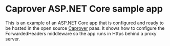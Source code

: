 # Caprover ASP.NET Core sample app
This is an example of an ASP.NET Core app that is configured and ready to be hosted in the open source <a href="https://caprover.com/">Caprover</a> paas. It shows how to configure the ForwardedHeaders middleware so the app runs in Https behind a proxy server.
